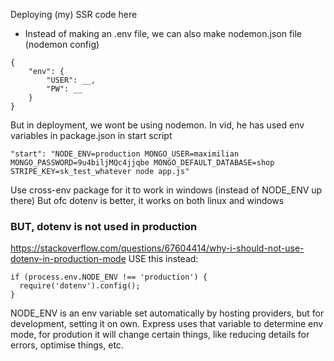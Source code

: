 Deploying (my) SSR code here

-   Instead of making an .env file, we can also make nodemon.json file (nodemon config)

```
{
    "env": {
        "USER": __,
        "PW": __
    }
}
```

But in deployment, we wont be using nodemon.
In vid, he has used env variables in package.json in start script

```
"start": "NODE_ENV=production MONGO_USER=maximilian MONGO_PASSWORD=9u4biljMQc4jjqbe MONGO_DEFAULT_DATABASE=shop STRIPE_KEY=sk_test_whatever node app.js"
```

Use cross-env package for it to work in windows (instead of NODE_ENV up there)
But ofc dotenv is better, it works on both linux and windows

### BUT, dotenv is not used in production

https://stackoverflow.com/questions/67604414/why-i-should-not-use-dotenv-in-production-mode
USE this instead:

```
if (process.env.NODE_ENV !== 'production') {
  require('dotenv').config();
}
```

NODE_ENV is an env variable set automatically by hosting providers, but for development, setting it on own. Express uses that variable to determine env mode, for prodution it will change certain things, like reducing details for errors, optimise things, etc.

